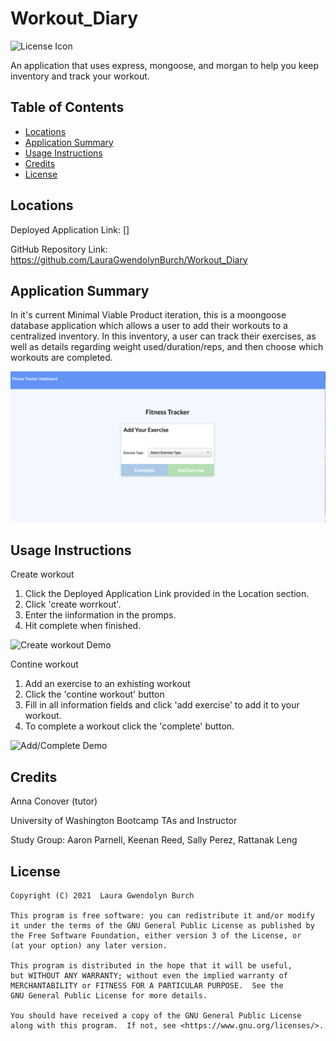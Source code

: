 # Workout_Diary

![License Icon](https://img.shields.io/badge/license-GPL3.0-informational.svg)

An application that uses express, mongoose, and morgan to help you keep inventory and track your workout.
## Table of Contents

- [Locations](#locations)
- [Application Summary](#application-summary)
- [Usage Instructions](#usage-instructions)
- [Credits](#Credits)
- [License](#license)
## Locations

Deployed Application Link: []

GitHub Repository Link: https://github.com/LauraGwendolynBurch/Workout_Diary

## Application Summary

In it's current Minimal Viable Product iteration, this is a moongoose database application which allows a user to add their workouts to a centralized inventory. In this inventory, a user can track their exercises, as well as details regarding weight used/duration/reps, and then choose which workouts are completed.  

![Landing Page Stillshot](./public/fitness.png)
## Usage Instructions

Create workout

1. Click the Deployed Application Link provided in the Location section.
2. Click 'create worrkout'.
3. Enter the iinformation in the promps.
4. Hit complete when finished.

![Create workout Demo]()

Contine workout 

1. Add an exercise to an exhisting workout 
2. Click the 'contine workout' button 
3. Fill in all information fields and click 'add exercise' to add it to your workout.
5. To complete a workout click the 'complete' button.

![Add/Complete Demo]()
## Credits

Anna Conover (tutor)

University of Washington Bootcamp TAs and Instructor

Study Group: Aaron Parnell, Keenan Reed, Sally Perez, Rattanak Leng
## License

   

    Copyright (C) 2021  Laura Gwendolyn Burch

    This program is free software: you can redistribute it and/or modify
    it under the terms of the GNU General Public License as published by
    the Free Software Foundation, either version 3 of the License, or
    (at your option) any later version.

    This program is distributed in the hope that it will be useful,
    but WITHOUT ANY WARRANTY; without even the implied warranty of
    MERCHANTABILITY or FITNESS FOR A PARTICULAR PURPOSE.  See the
    GNU General Public License for more details.

    You should have received a copy of the GNU General Public License
    along with this program.  If not, see <https://www.gnu.org/licenses/>.